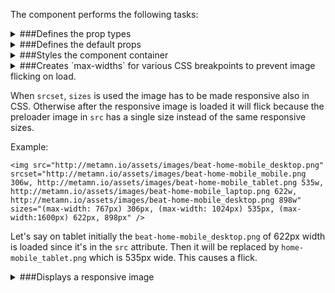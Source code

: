 The component performs the following tasks:

<details>
	<summary>###Defines the prop types

</summary>
* A set of image sources

* A set of source sizes

* The widths used in the srcSet.
They will be passed to media queries to avoid image flicks on loading.

* To use ProgressiveImage?

* Is it still loading?

* Delay the loading of the image in miliseconds

</details>

<details>
	<summary>###Defines the default props

</summary>
</details>

<details>
	<summary>###Styles the component container

</summary>
</details>

<details>
	<summary>###Creates `max-widths` for various CSS breakpoints to prevent image flicking on load.

When `srcset`, `sizes` is used the image has to be made responsive also in CSS. Otherwise after the responsive image is loaded it will flick because the preloader image in `src` has a single size instead of the same responsive sizes.

Example:
```
<img src="http://metamn.io/assets/images/beat-home-mobile_desktop.png" srcset="http://metamn.io/assets/images/beat-home-mobile_mobile.png 306w, http://metamn.io/assets/images/beat-home-mobile_tablet.png 535w, http://metamn.io/assets/images/beat-home-mobile_laptop.png 622w, http://metamn.io/assets/images/beat-home-mobile_desktop.png 898w" sizes="(max-width: 767px) 306px, (max-width: 1024px) 535px, (max-width:1600px) 622px, 898px" />
```
Let's say on tablet initially the `beat-home-mobile_desktop.png` of 622px width is loaded since it's in the `src` attribute. Then it will be replaced by `home-mobile_tablet.png` which is 535px wide. This causes a flick.

</summary>
</details>

<details>
	<summary>###Displays a responsive image

</summary>
* Creates a placeholder image.

* Displays a placeholder image if the original image is missing

* Sets a responsive width for each breakpoint to avoid image flicking

* Manages click on image via Context

This is a special extension to the component to suit this project.

* Returns a ProgressiveImage if requested. Otherwise a responsive HTML image

</details>

